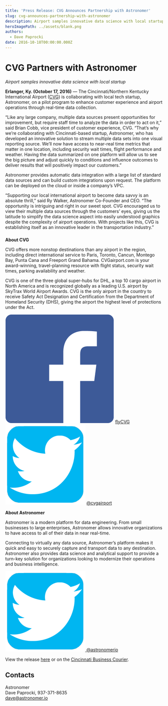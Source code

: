 ```yaml
---
title: 'Press Release: CVG Announces Partnership with Astronomer'
slug: cvg-announces-partnership-with-astronomer
description: Airport samples innovative data science with local startup.
heroImagePath: ../assets/blank.png
authors:
  - Dave Paprocki
date: 2016-10-18T00:00:00.000Z
---
```


# **CVG Partners with Astronomer**  

_Airport samples innovative data science with local startup_

**Erlanger, Ky. (October 17, 2016)** ― The Cincinnati/Northern Kentucky International Airport ([CVG](https://www.cvgairport.com/)) is collaborating with local tech startup, Astronomer, on a pilot program to enhance customer experience and airport operations through real-time data collection.

“Like any large company, multiple data sources present opportunities for improvement, but require staff time to analyze the data in order to act on it,” said Brian Cobb, vice president of customer experience, CVG. “That’s why we’re collaborating with Cincinnati-based startup, Astronomer, who has developed an innovative solution to stream multiple data sets into one visual reporting source. We’ll now have access to near-real time metrics that matter in one location, including security wait times, flight performance and weather. Having the data summarized on one platform will allow us to see the big picture and adjust quickly to conditions and influence outcomes to deliver results that will positively impact our customers.”

Astronomer provides automatic data integration with a large list of standard data sources and can build custom integrations upon request. The platform can be deployed on the cloud or inside a company’s VPC.

“Supporting our local international airport to become data savvy is an absolute thrill,” said Ry Walker, Astronomer Co-Founder and CEO. “The opportunity is intriguing and right in our sweet spot. CVG encouraged us to view their multiple data sources through the customers’ eyes, giving us the latitude to simplify the data science aspect into easily understood graphics despite the complexity of airport operations. With projects like this, CVG is establishing itself as an innovative leader in the transportation industry.”

###

**About CVG**

CVG offers more nonstop destinations than any airport in the region, including direct international service to Paris, Toronto, Cancun, Montego Bay, Punta Cana and Freeport Grand Bahama. CVGairport.com is your award-winning, travel-planning resource with flight status, security wait times, parking availability and weather.

CVG is one of the three global super-hubs for DHL, a top 10 cargo airport in North America and is recognized globally as a leading U.S. airport by SkyTrax World Airport Awards. CVG is the only airport in the country to receive Safety Act Designation and Certification from the&nbsp;Department of Homeland Security (DHS), giving the airport the highest level of protections under the Act.

![Facebook_Logo.png](../assets/Facebook_Logo.png "Facebook\_Logo.png")&nbsp;[flyCVG](https://www.facebook.com/flyCVG/)&nbsp;&nbsp; ![twitter-logo.png](../assets/twitter-logo.png "twitter-logo.png")&nbsp;[@cvgairport](https://twitter.com/CVGairport)

**About Astronomer**

Astronomer is a modern platform for data engineering. From small businesses to large enterprises, Astronomer allows innovative organizations to have access to all of their data in near real-time.

Connecting to virtually any data source, Astronomer’s platform makes it quick and easy to securely capture and transport data to any destination. Astronomer also provides data science and analytical support to provide a turn-key solution for organizations looking to modernize their operations and business intelligence.

[![twitter-logo.png](../assets/twitter-logo.png "twitter-logo.png")&nbsp;@astronomerio](https://twitter.com/astronomerio)

View the release&nbsp;[here](../assets/Press_Release_CVG_partners_with_Astronomer_1-1.pdf)&nbsp;or on the [Cincinnati Business Courier](https://www.bizjournals.com/cincinnati/news/2016/10/18/cvg-partners-with-cincinnati-startup.html).&nbsp;

## Contacts

Astronomer  
Dave Paprocki, 937-371-8635  
[dave@astronomer.io](mailto:dave@astronomer.io)

&nbsp;

&nbsp;

